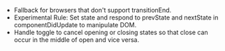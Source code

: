+ Fallback for browsers that don't support transitionEnd.
+ Experimental Rule: Set state and respond to prevState and nextState in componentDidUpdate to manipulate DOM.
+ Handle toggle to cancel opening or closing states so that close can occur in the middle of open and vice versa.

